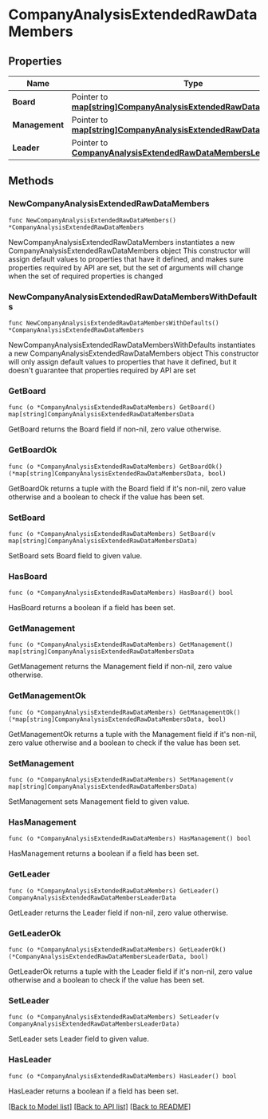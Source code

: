 # CompanyAnalysisExtendedRawDataMembers

## Properties

Name | Type | Description | Notes
------------ | ------------- | ------------- | -------------
**Board** | Pointer to [**map[string]CompanyAnalysisExtendedRawDataMembersData**](companyAnalysisExtendedRawDataMembersData.md) |  | [optional] 
**Management** | Pointer to [**map[string]CompanyAnalysisExtendedRawDataMembersData**](companyAnalysisExtendedRawDataMembersData.md) |  | [optional] 
**Leader** | Pointer to [**CompanyAnalysisExtendedRawDataMembersLeaderData**](companyAnalysisExtendedRawDataMembersLeaderData.md) |  | [optional] 

## Methods

### NewCompanyAnalysisExtendedRawDataMembers

`func NewCompanyAnalysisExtendedRawDataMembers() *CompanyAnalysisExtendedRawDataMembers`

NewCompanyAnalysisExtendedRawDataMembers instantiates a new CompanyAnalysisExtendedRawDataMembers object
This constructor will assign default values to properties that have it defined,
and makes sure properties required by API are set, but the set of arguments
will change when the set of required properties is changed

### NewCompanyAnalysisExtendedRawDataMembersWithDefaults

`func NewCompanyAnalysisExtendedRawDataMembersWithDefaults() *CompanyAnalysisExtendedRawDataMembers`

NewCompanyAnalysisExtendedRawDataMembersWithDefaults instantiates a new CompanyAnalysisExtendedRawDataMembers object
This constructor will only assign default values to properties that have it defined,
but it doesn't guarantee that properties required by API are set

### GetBoard

`func (o *CompanyAnalysisExtendedRawDataMembers) GetBoard() map[string]CompanyAnalysisExtendedRawDataMembersData`

GetBoard returns the Board field if non-nil, zero value otherwise.

### GetBoardOk

`func (o *CompanyAnalysisExtendedRawDataMembers) GetBoardOk() (*map[string]CompanyAnalysisExtendedRawDataMembersData, bool)`

GetBoardOk returns a tuple with the Board field if it's non-nil, zero value otherwise
and a boolean to check if the value has been set.

### SetBoard

`func (o *CompanyAnalysisExtendedRawDataMembers) SetBoard(v map[string]CompanyAnalysisExtendedRawDataMembersData)`

SetBoard sets Board field to given value.

### HasBoard

`func (o *CompanyAnalysisExtendedRawDataMembers) HasBoard() bool`

HasBoard returns a boolean if a field has been set.

### GetManagement

`func (o *CompanyAnalysisExtendedRawDataMembers) GetManagement() map[string]CompanyAnalysisExtendedRawDataMembersData`

GetManagement returns the Management field if non-nil, zero value otherwise.

### GetManagementOk

`func (o *CompanyAnalysisExtendedRawDataMembers) GetManagementOk() (*map[string]CompanyAnalysisExtendedRawDataMembersData, bool)`

GetManagementOk returns a tuple with the Management field if it's non-nil, zero value otherwise
and a boolean to check if the value has been set.

### SetManagement

`func (o *CompanyAnalysisExtendedRawDataMembers) SetManagement(v map[string]CompanyAnalysisExtendedRawDataMembersData)`

SetManagement sets Management field to given value.

### HasManagement

`func (o *CompanyAnalysisExtendedRawDataMembers) HasManagement() bool`

HasManagement returns a boolean if a field has been set.

### GetLeader

`func (o *CompanyAnalysisExtendedRawDataMembers) GetLeader() CompanyAnalysisExtendedRawDataMembersLeaderData`

GetLeader returns the Leader field if non-nil, zero value otherwise.

### GetLeaderOk

`func (o *CompanyAnalysisExtendedRawDataMembers) GetLeaderOk() (*CompanyAnalysisExtendedRawDataMembersLeaderData, bool)`

GetLeaderOk returns a tuple with the Leader field if it's non-nil, zero value otherwise
and a boolean to check if the value has been set.

### SetLeader

`func (o *CompanyAnalysisExtendedRawDataMembers) SetLeader(v CompanyAnalysisExtendedRawDataMembersLeaderData)`

SetLeader sets Leader field to given value.

### HasLeader

`func (o *CompanyAnalysisExtendedRawDataMembers) HasLeader() bool`

HasLeader returns a boolean if a field has been set.


[[Back to Model list]](../README.md#documentation-for-models) [[Back to API list]](../README.md#documentation-for-api-endpoints) [[Back to README]](../README.md)


